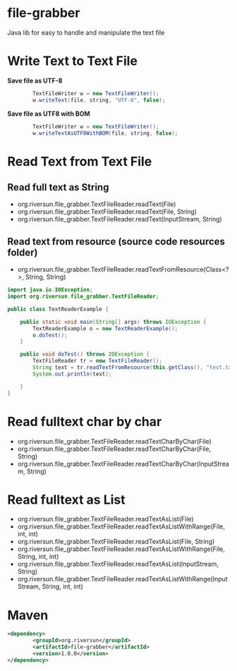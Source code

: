 # file-grabber
Java lib for easy to handle and manipulate the text file

# Write Text to Text File


**Save file as UTF-8**

```java
		TextFileWriter w = new TextFileWriter();
		w.writeText(file, string, "UTF-8", false);
```

**Save file as UTF8 with BOM**

```java
		TextFileWriter w = new TextFileWriter();
		w.writeTextAsUTF8WithBOM(file, string, false);
```

# Read Text from Text File


## Read full text as String
- org.riversun.file_grabber.TextFileReader.readText(File)
- org.riversun.file_grabber.TextFileReader.readText(File, String)
- org.riversun.file_grabber.TextFileReader.readText(InputStream, String)

## Read text from resource (source code resources folder)
- org.riversun.file_grabber.TextFileReader.readTextFromResource(Class<?>, String, String)

```java
import java.io.IOException;
import org.riversun.file_grabber.TextFileReader;

public class TextReaderExample {

	public static void main(String[] args) throws IOException {
		TextReaderExample o = new TextReaderExample();
		o.doTest();
	}

	public void doTest() throws IOException {
		TextFileReader tr = new TextFileReader();
		String text = tr.readTextFromResource(this.getClass(), "test.txt", "UTF-8");
		System.out.println(text);

	}
}

```
 
# Read fulltext char by char

- org.riversun.file_grabber.TextFileReader.readTextCharByChar(File)
- org.riversun.file_grabber.TextFileReader.readTextCharByChar(File, String)
- org.riversun.file_grabber.TextFileReader.readTextCharByChar(InputStream, String)
 
# Read fulltext as List<String> 
- org.riversun.file_grabber.TextFileReader.readTextAsList(File)
- org.riversun.file_grabber.TextFileReader.readTextAsListWithRange(File, int, int)
- org.riversun.file_grabber.TextFileReader.readTextAsList(File, String)
- org.riversun.file_grabber.TextFileReader.readTextAsListWithRange(File, String, int, int)
- org.riversun.file_grabber.TextFileReader.readTextAsList(InputStream, String)
- org.riversun.file_grabber.TextFileReader.readTextAsListWithRange(InputStream, String, int, int)


# Maven
```xml
<dependency>
		<groupId>org.riversun</groupId>
		<artifactId>file-grabber</artifactId>
		<version>1.0.0</version>
</dependency>
```

